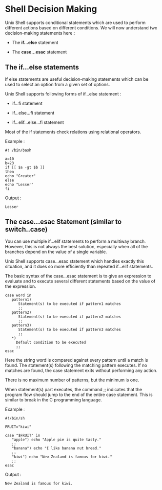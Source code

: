 # Shell Decision Making

   Unix Shell supports conditional statements which are used to perform different actions based on
   different conditions. We will now understand two decision-making statements here :

   * The **if...else** statement

   * The **case...esac** statement

   ## The if...else statements

   If else statements are useful decision-making statements which can be used to select an option 
   from a given set of options.

   Unix Shell supports following forms of if…else statement :

   * if...fi statement

   * if...else...fi statement

   * if...elif...else...fi statement

   Most of the if statements check relations using relational operators.

   Example :

    #! /bin/bash

    a=10
    b=23
    if [[ $a -gt $b ]]
    then
    echo "Greater"
    else
    echo "Lesser"
    fi

   Output :

    Lesser

   ## The case...esac Statement  (similar to switch..case)

   You can use multiple if...elif statements to perform a multiway branch. However, this is not always the
   best solution, especially when all of the branches depend on the value of a single variable.

   Unix Shell supports case...esac statement which handles exactly this situation, and it does so more
   efficiently than repeated if...elif statements.

   The basic syntax of the case...esac statement is to give an expression to evaluate and to execute several
   different statements based on the value of the expression.

    case word in
       pattern1)
          Statement(s) to be executed if pattern1 matches
          ;;
       pattern2)
          Statement(s) to be executed if pattern2 matches
          ;;
       pattern3)
          Statement(s) to be executed if pattern3 matches
          ;;
       *)
         Default condition to be executed
         ;;
    esac

   Here the string word is compared against every pattern until a match is found. The statement(s) following 
   the matching pattern executes. If no matches are found, the case statement exits without performing any action.

   There is no maximum number of patterns, but the minimum is one.

   When statement(s) part executes, the command ;; indicates that the program flow should jump to the end of the
   entire case statement. This is similar to break in the C programming language.

   Example :

    #!/bin/sh
    
    FRUIT="kiwi"

    case "$FRUIT" in
       "apple") echo "Apple pie is quite tasty." 
       ;;
       "banana") echo "I like banana nut bread." 
       ;;
       "kiwi") echo "New Zealand is famous for kiwi." 
       ;;
    esac

   Output :

    New Zealand is famous for kiwi.







   




